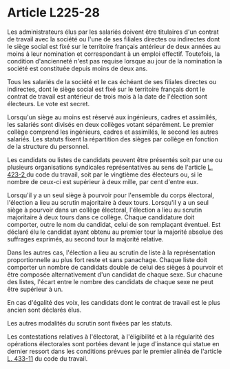 # Article L225-28

<p>Les administrateurs élus par les salariés doivent être titulaires d'un contrat de travail avec la société ou l'une de ses filiales directes ou indirectes dont le siège social est fixé sur le territoire français antérieur de deux années au moins à leur nomination et correspondant à un emploi effectif. Toutefois, la condition d'ancienneté n'est pas requise lorsque au jour de la nomination la société est constituée depuis moins de deux ans. </p><p>Tous les salariés de la société et le cas échéant de ses filiales directes ou indirectes, dont le siège social est fixé sur le territoire français dont le contrat de travail est antérieur de trois mois à la date de l'élection sont électeurs. Le vote est secret. </p><p>Lorsqu'un siège au moins est réservé aux ingénieurs, cadres et assimilés, les salariés sont divisés en deux collèges votant séparément. Le premier collège comprend les ingénieurs, cadres et assimilés, le second les autres salariés. Les statuts fixent la répartition des sièges par collège en fonction de la structure du personnel. </p><p>Les candidats ou listes de candidats peuvent être présentés soit par une ou plusieurs organisations syndicales représentatives au sens de l'article <a href='/affichCodeArticle.do?cidTexte=LEGITEXT000006072050&idArticle=LEGIARTI000006649115&dateTexte=&categorieLien=cid'>L. 423-2 </a>du code du travail, soit par le vingtième des électeurs ou, si le nombre de ceux-ci est supérieur à deux mille, par cent d'entre eux. </p><p>Lorsqu'il y a un seul siège à pourvoir pour l'ensemble du corps électoral, l'élection a lieu au scrutin majoritaire à deux tours. Lorsqu'il y a un seul siège à pourvoir dans un collège électoral, l'élection a lieu au scrutin majoritaire à deux tours dans ce collège. Chaque candidature doit comporter, outre le nom du candidat, celui de son remplaçant éventuel. Est déclaré élu le candidat ayant obtenu au premier tour la majorité absolue des suffrages exprimés, au second tour la majorité relative. </p><p>Dans les autres cas, l'élection a lieu au scrutin de liste à la représentation proportionnelle au plus fort reste et sans panachage. Chaque liste doit comporter un nombre de candidats double de celui des sièges à pourvoir et être composée alternativement d'un candidat de chaque sexe. Sur chacune des listes, l'écart entre le nombre des candidats de chaque sexe ne peut être supérieur à un. </p><p>En cas d'égalité des voix, les candidats dont le contrat de travail est le plus ancien sont déclarés élus. </p><p>Les autres modalités du scrutin sont fixées par les statuts. </p><p>Les contestations relatives à l'électorat, à l'éligibilité et à la régularité des opérations électorales sont portées devant le juge d'instance qui statue en dernier ressort dans les conditions prévues par le premier alinéa de l'article <a href='/affichCodeArticle.do?cidTexte=LEGITEXT000006072050&idArticle=LEGIARTI000006649786&dateTexte=&categorieLien=cid'>L. 433-11</a> du code du travail.</p>